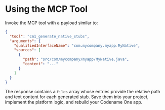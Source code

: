 # Using the MCP Tool

Invoke the MCP tool with a payload similar to:

```json
{
  "tool": "cn1_generate_native_stubs",
  "arguments": {
    "qualifiedInterfaceName": "com.mycompany.myapp.MyNative",
    "sources": [
      {
        "path": "src/com/mycompany/myapp/MyNative.java",
        "content": "..."
      }
    ]
  }
}
```

The response contains a `files` array whose entries provide the relative path and text content for each generated stub. Save them into your project, implement the platform logic, and rebuild your Codename One app.
